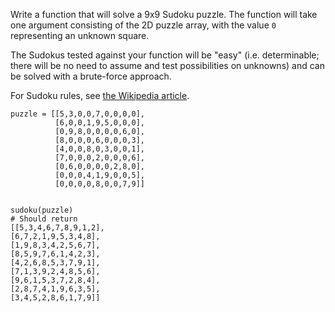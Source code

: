 <div class="markdown prose max-w-5xl mx-auto overflow-x-auto break-words" id="description"><p>Write a function that will solve a 9x9 Sudoku puzzle. The function will take one argument consisting of the 2D puzzle array, with the value <code>0</code> representing an unknown square. </p>
<p>The Sudokus tested against your function will be "easy" (i.e. determinable; there will be no need to assume and test possibilities on unknowns) and can be solved with a brute-force approach.</p>
<p>For Sudoku rules, see <a href="http://en.wikipedia.org/wiki/Sudoku" data-turbolinks="false" target="_blank">the Wikipedia article</a>.</p>
<pre><code class="language-python"><span class="cm-variable">puzzle</span> <span class="cm-operator">=</span> [[<span class="cm-number">5</span>,<span class="cm-number">3</span>,<span class="cm-number">0</span>,<span class="cm-number">0</span>,<span class="cm-number">7</span>,<span class="cm-number">0</span>,<span class="cm-number">0</span>,<span class="cm-number">0</span>,<span class="cm-number">0</span>],
          [<span class="cm-number">6</span>,<span class="cm-number">0</span>,<span class="cm-number">0</span>,<span class="cm-number">1</span>,<span class="cm-number">9</span>,<span class="cm-number">5</span>,<span class="cm-number">0</span>,<span class="cm-number">0</span>,<span class="cm-number">0</span>],
          [<span class="cm-number">0</span>,<span class="cm-number">9</span>,<span class="cm-number">8</span>,<span class="cm-number">0</span>,<span class="cm-number">0</span>,<span class="cm-number">0</span>,<span class="cm-number">0</span>,<span class="cm-number">6</span>,<span class="cm-number">0</span>],
          [<span class="cm-number">8</span>,<span class="cm-number">0</span>,<span class="cm-number">0</span>,<span class="cm-number">0</span>,<span class="cm-number">6</span>,<span class="cm-number">0</span>,<span class="cm-number">0</span>,<span class="cm-number">0</span>,<span class="cm-number">3</span>],
          [<span class="cm-number">4</span>,<span class="cm-number">0</span>,<span class="cm-number">0</span>,<span class="cm-number">8</span>,<span class="cm-number">0</span>,<span class="cm-number">3</span>,<span class="cm-number">0</span>,<span class="cm-number">0</span>,<span class="cm-number">1</span>],
          [<span class="cm-number">7</span>,<span class="cm-number">0</span>,<span class="cm-number">0</span>,<span class="cm-number">0</span>,<span class="cm-number">2</span>,<span class="cm-number">0</span>,<span class="cm-number">0</span>,<span class="cm-number">0</span>,<span class="cm-number">6</span>],
          [<span class="cm-number">0</span>,<span class="cm-number">6</span>,<span class="cm-number">0</span>,<span class="cm-number">0</span>,<span class="cm-number">0</span>,<span class="cm-number">0</span>,<span class="cm-number">2</span>,<span class="cm-number">8</span>,<span class="cm-number">0</span>],
          [<span class="cm-number">0</span>,<span class="cm-number">0</span>,<span class="cm-number">0</span>,<span class="cm-number">4</span>,<span class="cm-number">1</span>,<span class="cm-number">9</span>,<span class="cm-number">0</span>,<span class="cm-number">0</span>,<span class="cm-number">5</span>],
          [<span class="cm-number">0</span>,<span class="cm-number">0</span>,<span class="cm-number">0</span>,<span class="cm-number">0</span>,<span class="cm-number">8</span>,<span class="cm-number">0</span>,<span class="cm-number">0</span>,<span class="cm-number">7</span>,<span class="cm-number">9</span>]]

<span class="cm-variable">sudoku</span>(<span class="cm-variable">puzzle</span>)
<span class="cm-comment"># Should return</span>
[[<span class="cm-number">5</span>,<span class="cm-number">3</span>,<span class="cm-number">4</span>,<span class="cm-number">6</span>,<span class="cm-number">7</span>,<span class="cm-number">8</span>,<span class="cm-number">9</span>,<span class="cm-number">1</span>,<span class="cm-number">2</span>],
[<span class="cm-number">6</span>,<span class="cm-number">7</span>,<span class="cm-number">2</span>,<span class="cm-number">1</span>,<span class="cm-number">9</span>,<span class="cm-number">5</span>,<span class="cm-number">3</span>,<span class="cm-number">4</span>,<span class="cm-number">8</span>],
[<span class="cm-number">1</span>,<span class="cm-number">9</span>,<span class="cm-number">8</span>,<span class="cm-number">3</span>,<span class="cm-number">4</span>,<span class="cm-number">2</span>,<span class="cm-number">5</span>,<span class="cm-number">6</span>,<span class="cm-number">7</span>],
[<span class="cm-number">8</span>,<span class="cm-number">5</span>,<span class="cm-number">9</span>,<span class="cm-number">7</span>,<span class="cm-number">6</span>,<span class="cm-number">1</span>,<span class="cm-number">4</span>,<span class="cm-number">2</span>,<span class="cm-number">3</span>],
[<span class="cm-number">4</span>,<span class="cm-number">2</span>,<span class="cm-number">6</span>,<span class="cm-number">8</span>,<span class="cm-number">5</span>,<span class="cm-number">3</span>,<span class="cm-number">7</span>,<span class="cm-number">9</span>,<span class="cm-number">1</span>],
[<span class="cm-number">7</span>,<span class="cm-number">1</span>,<span class="cm-number">3</span>,<span class="cm-number">9</span>,<span class="cm-number">2</span>,<span class="cm-number">4</span>,<span class="cm-number">8</span>,<span class="cm-number">5</span>,<span class="cm-number">6</span>],
[<span class="cm-number">9</span>,<span class="cm-number">6</span>,<span class="cm-number">1</span>,<span class="cm-number">5</span>,<span class="cm-number">3</span>,<span class="cm-number">7</span>,<span class="cm-number">2</span>,<span class="cm-number">8</span>,<span class="cm-number">4</span>],
[<span class="cm-number">2</span>,<span class="cm-number">8</span>,<span class="cm-number">7</span>,<span class="cm-number">4</span>,<span class="cm-number">1</span>,<span class="cm-number">9</span>,<span class="cm-number">6</span>,<span class="cm-number">3</span>,<span class="cm-number">5</span>],
[<span class="cm-number">3</span>,<span class="cm-number">4</span>,<span class="cm-number">5</span>,<span class="cm-number">2</span>,<span class="cm-number">8</span>,<span class="cm-number">6</span>,<span class="cm-number">1</span>,<span class="cm-number">7</span>,<span class="cm-number">9</span>]]
</code></pre>
<pre style="display: none;"><code class="language-javascript"><span class="cm-keyword">var</span> <span class="cm-def">puzzle</span> <span class="cm-operator">=</span> [
            [<span class="cm-number">5</span>,<span class="cm-number">3</span>,<span class="cm-number">0</span>,<span class="cm-number">0</span>,<span class="cm-number">7</span>,<span class="cm-number">0</span>,<span class="cm-number">0</span>,<span class="cm-number">0</span>,<span class="cm-number">0</span>],
            [<span class="cm-number">6</span>,<span class="cm-number">0</span>,<span class="cm-number">0</span>,<span class="cm-number">1</span>,<span class="cm-number">9</span>,<span class="cm-number">5</span>,<span class="cm-number">0</span>,<span class="cm-number">0</span>,<span class="cm-number">0</span>],
            [<span class="cm-number">0</span>,<span class="cm-number">9</span>,<span class="cm-number">8</span>,<span class="cm-number">0</span>,<span class="cm-number">0</span>,<span class="cm-number">0</span>,<span class="cm-number">0</span>,<span class="cm-number">6</span>,<span class="cm-number">0</span>],
            [<span class="cm-number">8</span>,<span class="cm-number">0</span>,<span class="cm-number">0</span>,<span class="cm-number">0</span>,<span class="cm-number">6</span>,<span class="cm-number">0</span>,<span class="cm-number">0</span>,<span class="cm-number">0</span>,<span class="cm-number">3</span>],
            [<span class="cm-number">4</span>,<span class="cm-number">0</span>,<span class="cm-number">0</span>,<span class="cm-number">8</span>,<span class="cm-number">0</span>,<span class="cm-number">3</span>,<span class="cm-number">0</span>,<span class="cm-number">0</span>,<span class="cm-number">1</span>],
            [<span class="cm-number">7</span>,<span class="cm-number">0</span>,<span class="cm-number">0</span>,<span class="cm-number">0</span>,<span class="cm-number">2</span>,<span class="cm-number">0</span>,<span class="cm-number">0</span>,<span class="cm-number">0</span>,<span class="cm-number">6</span>],
            [<span class="cm-number">0</span>,<span class="cm-number">6</span>,<span class="cm-number">0</span>,<span class="cm-number">0</span>,<span class="cm-number">0</span>,<span class="cm-number">0</span>,<span class="cm-number">2</span>,<span class="cm-number">8</span>,<span class="cm-number">0</span>],
            [<span class="cm-number">0</span>,<span class="cm-number">0</span>,<span class="cm-number">0</span>,<span class="cm-number">4</span>,<span class="cm-number">1</span>,<span class="cm-number">9</span>,<span class="cm-number">0</span>,<span class="cm-number">0</span>,<span class="cm-number">5</span>],
            [<span class="cm-number">0</span>,<span class="cm-number">0</span>,<span class="cm-number">0</span>,<span class="cm-number">0</span>,<span class="cm-number">8</span>,<span class="cm-number">0</span>,<span class="cm-number">0</span>,<span class="cm-number">7</span>,<span class="cm-number">9</span>]];

<span class="cm-variable">sudoku</span>(<span class="cm-variable">puzzle</span>);
<span class="cm-comment">/* Should return</span>
<span class="cm-comment">[[5,3,4,6,7,8,9,1,2],</span>
<span class="cm-comment">[6,7,2,1,9,5,3,4,8],</span>
<span class="cm-comment">[1,9,8,3,4,2,5,6,7],</span>
<span class="cm-comment">[8,5,9,7,6,1,4,2,3],</span>
<span class="cm-comment">[4,2,6,8,5,3,7,9,1],</span>
<span class="cm-comment">[7,1,3,9,2,4,8,5,6],</span>
<span class="cm-comment">[9,6,1,5,3,7,2,8,4],</span>
<span class="cm-comment">[2,8,7,4,1,9,6,3,5],</span>
<span class="cm-comment">[3,4,5,2,8,6,1,7,9]] </span>
</code></pre>
<pre style="display: none;"><code class="language-php"><span class="cm-variable">sudoku</span>([
  [<span class="cm-number">5</span>,<span class="cm-number">3</span>,<span class="cm-number">0</span>,<span class="cm-number">0</span>,<span class="cm-number">7</span>,<span class="cm-number">0</span>,<span class="cm-number">0</span>,<span class="cm-number">0</span>,<span class="cm-number">0</span>],
  [<span class="cm-number">6</span>,<span class="cm-number">0</span>,<span class="cm-number">0</span>,<span class="cm-number">1</span>,<span class="cm-number">9</span>,<span class="cm-number">5</span>,<span class="cm-number">0</span>,<span class="cm-number">0</span>,<span class="cm-number">0</span>],
  [<span class="cm-number">0</span>,<span class="cm-number">9</span>,<span class="cm-number">8</span>,<span class="cm-number">0</span>,<span class="cm-number">0</span>,<span class="cm-number">0</span>,<span class="cm-number">0</span>,<span class="cm-number">6</span>,<span class="cm-number">0</span>],
  [<span class="cm-number">8</span>,<span class="cm-number">0</span>,<span class="cm-number">0</span>,<span class="cm-number">0</span>,<span class="cm-number">6</span>,<span class="cm-number">0</span>,<span class="cm-number">0</span>,<span class="cm-number">0</span>,<span class="cm-number">3</span>],
  [<span class="cm-number">4</span>,<span class="cm-number">0</span>,<span class="cm-number">0</span>,<span class="cm-number">8</span>,<span class="cm-number">0</span>,<span class="cm-number">3</span>,<span class="cm-number">0</span>,<span class="cm-number">0</span>,<span class="cm-number">1</span>],
  [<span class="cm-number">7</span>,<span class="cm-number">0</span>,<span class="cm-number">0</span>,<span class="cm-number">0</span>,<span class="cm-number">2</span>,<span class="cm-number">0</span>,<span class="cm-number">0</span>,<span class="cm-number">0</span>,<span class="cm-number">6</span>],
  [<span class="cm-number">0</span>,<span class="cm-number">6</span>,<span class="cm-number">0</span>,<span class="cm-number">0</span>,<span class="cm-number">0</span>,<span class="cm-number">0</span>,<span class="cm-number">2</span>,<span class="cm-number">8</span>,<span class="cm-number">0</span>],
  [<span class="cm-number">0</span>,<span class="cm-number">0</span>,<span class="cm-number">0</span>,<span class="cm-number">4</span>,<span class="cm-number">1</span>,<span class="cm-number">9</span>,<span class="cm-number">0</span>,<span class="cm-number">0</span>,<span class="cm-number">5</span>],
  [<span class="cm-number">0</span>,<span class="cm-number">0</span>,<span class="cm-number">0</span>,<span class="cm-number">0</span>,<span class="cm-number">8</span>,<span class="cm-number">0</span>,<span class="cm-number">0</span>,<span class="cm-number">7</span>,<span class="cm-number">9</span>]
]); <span class="cm-comment">/* =&gt; [</span>
  <span class="cm-comment">[5,3,4,6,7,8,9,1,2],</span>
  <span class="cm-comment">[6,7,2,1,9,5,3,4,8],</span>
  <span class="cm-comment">[1,9,8,3,4,2,5,6,7],</span>
  <span class="cm-comment">[8,5,9,7,6,1,4,2,3],</span>
  <span class="cm-comment">[4,2,6,8,5,3,7,9,1],</span>
  <span class="cm-comment">[7,1,3,9,2,4,8,5,6],</span>
  <span class="cm-comment">[9,6,1,5,3,7,2,8,4],</span>
  <span class="cm-comment">[2,8,7,4,1,9,6,3,5],</span>
  <span class="cm-comment">[3,4,5,2,8,6,1,7,9]</span>
<span class="cm-comment">] */</span>
</code></pre>
<pre style="display: none;"><code class="language-haskell"><span class="cm-variable">puzzle</span> <span class="cm-keyword">=</span> [[<span class="cm-number">5</span>,<span class="cm-number">3</span>,<span class="cm-number">0</span>,<span class="cm-number">0</span>,<span class="cm-number">7</span>,<span class="cm-number">0</span>,<span class="cm-number">0</span>,<span class="cm-number">0</span>,<span class="cm-number">0</span>],
          [<span class="cm-number">6</span>,<span class="cm-number">0</span>,<span class="cm-number">0</span>,<span class="cm-number">1</span>,<span class="cm-number">9</span>,<span class="cm-number">5</span>,<span class="cm-number">0</span>,<span class="cm-number">0</span>,<span class="cm-number">0</span>],
          [<span class="cm-number">0</span>,<span class="cm-number">9</span>,<span class="cm-number">8</span>,<span class="cm-number">0</span>,<span class="cm-number">0</span>,<span class="cm-number">0</span>,<span class="cm-number">0</span>,<span class="cm-number">6</span>,<span class="cm-number">0</span>],
          [<span class="cm-number">8</span>,<span class="cm-number">0</span>,<span class="cm-number">0</span>,<span class="cm-number">0</span>,<span class="cm-number">6</span>,<span class="cm-number">0</span>,<span class="cm-number">0</span>,<span class="cm-number">0</span>,<span class="cm-number">3</span>],
          [<span class="cm-number">4</span>,<span class="cm-number">0</span>,<span class="cm-number">0</span>,<span class="cm-number">8</span>,<span class="cm-number">0</span>,<span class="cm-number">3</span>,<span class="cm-number">0</span>,<span class="cm-number">0</span>,<span class="cm-number">1</span>],
          [<span class="cm-number">7</span>,<span class="cm-number">0</span>,<span class="cm-number">0</span>,<span class="cm-number">0</span>,<span class="cm-number">2</span>,<span class="cm-number">0</span>,<span class="cm-number">0</span>,<span class="cm-number">0</span>,<span class="cm-number">6</span>],
          [<span class="cm-number">0</span>,<span class="cm-number">6</span>,<span class="cm-number">0</span>,<span class="cm-number">0</span>,<span class="cm-number">0</span>,<span class="cm-number">0</span>,<span class="cm-number">2</span>,<span class="cm-number">8</span>,<span class="cm-number">0</span>],
          [<span class="cm-number">0</span>,<span class="cm-number">0</span>,<span class="cm-number">0</span>,<span class="cm-number">4</span>,<span class="cm-number">1</span>,<span class="cm-number">9</span>,<span class="cm-number">0</span>,<span class="cm-number">0</span>,<span class="cm-number">5</span>],
          [<span class="cm-number">0</span>,<span class="cm-number">0</span>,<span class="cm-number">0</span>,<span class="cm-number">0</span>,<span class="cm-number">8</span>,<span class="cm-number">0</span>,<span class="cm-number">0</span>,<span class="cm-number">7</span>,<span class="cm-number">9</span>]]

<span class="cm-variable">sudoku</span> <span class="cm-variable">puzzle</span>
<span class="cm-comment">{- Should return</span>
<span class="cm-comment">[[5,3,4,6,7,8,9,1,2],</span>
<span class="cm-comment"> [6,7,2,1,9,5,3,4,8],</span>
<span class="cm-comment"> [1,9,8,3,4,2,5,6,7],</span>
<span class="cm-comment"> [8,5,9,7,6,1,4,2,3],</span>
<span class="cm-comment"> [4,2,6,8,5,3,7,9,1],</span>
<span class="cm-comment"> [7,1,3,9,2,4,8,5,6],</span>
<span class="cm-comment"> [9,6,1,5,3,7,2,8,4],</span>
<span class="cm-comment"> [2,8,7,4,1,9,6,3,5],</span>
<span class="cm-comment"> [3,4,5,2,8,6,1,7,9]]</span>
<span class="cm-comment">-}</span>
</code></pre>
<pre style="display: none;"><code class="language-rust"><span class="cm-comment">// puzzle before</span>
<span class="cm-variable">puzzle</span> <span class="cm-operator">=</span> [
    [<span class="cm-number">5</span>,<span class="cm-number">3</span>,<span class="cm-number">0</span>,<span class="cm-number">0</span>,<span class="cm-number">7</span>,<span class="cm-number">0</span>,<span class="cm-number">0</span>,<span class="cm-number">0</span>,<span class="cm-number">0</span>],
    [<span class="cm-number">6</span>,<span class="cm-number">0</span>,<span class="cm-number">0</span>,<span class="cm-number">1</span>,<span class="cm-number">9</span>,<span class="cm-number">5</span>,<span class="cm-number">0</span>,<span class="cm-number">0</span>,<span class="cm-number">0</span>],
    [<span class="cm-number">0</span>,<span class="cm-number">9</span>,<span class="cm-number">8</span>,<span class="cm-number">0</span>,<span class="cm-number">0</span>,<span class="cm-number">0</span>,<span class="cm-number">0</span>,<span class="cm-number">6</span>,<span class="cm-number">0</span>],
    [<span class="cm-number">8</span>,<span class="cm-number">0</span>,<span class="cm-number">0</span>,<span class="cm-number">0</span>,<span class="cm-number">6</span>,<span class="cm-number">0</span>,<span class="cm-number">0</span>,<span class="cm-number">0</span>,<span class="cm-number">3</span>],
    [<span class="cm-number">4</span>,<span class="cm-number">0</span>,<span class="cm-number">0</span>,<span class="cm-number">8</span>,<span class="cm-number">0</span>,<span class="cm-number">3</span>,<span class="cm-number">0</span>,<span class="cm-number">0</span>,<span class="cm-number">1</span>],
    [<span class="cm-number">7</span>,<span class="cm-number">0</span>,<span class="cm-number">0</span>,<span class="cm-number">0</span>,<span class="cm-number">2</span>,<span class="cm-number">0</span>,<span class="cm-number">0</span>,<span class="cm-number">0</span>,<span class="cm-number">6</span>],
    [<span class="cm-number">0</span>,<span class="cm-number">6</span>,<span class="cm-number">0</span>,<span class="cm-number">0</span>,<span class="cm-number">0</span>,<span class="cm-number">0</span>,<span class="cm-number">2</span>,<span class="cm-number">8</span>,<span class="cm-number">0</span>],
    [<span class="cm-number">0</span>,<span class="cm-number">0</span>,<span class="cm-number">0</span>,<span class="cm-number">4</span>,<span class="cm-number">1</span>,<span class="cm-number">9</span>,<span class="cm-number">0</span>,<span class="cm-number">0</span>,<span class="cm-number">5</span>],
    [<span class="cm-number">0</span>,<span class="cm-number">0</span>,<span class="cm-number">0</span>,<span class="cm-number">0</span>,<span class="cm-number">8</span>,<span class="cm-number">0</span>,<span class="cm-number">0</span>,<span class="cm-number">7</span>,<span class="cm-number">9</span>]
  ]

<span class="cm-variable">sudoku</span>(&amp;<span class="cm-variable">mut</span> <span class="cm-variable">puzzle</span>);
<span class="cm-comment">// puzzle after</span>
 <span class="cm-variable">puzzle</span> <span class="cm-operator">==</span> [
    [<span class="cm-number">5</span>,<span class="cm-number">3</span>,<span class="cm-number">4</span>,<span class="cm-number">6</span>,<span class="cm-number">7</span>,<span class="cm-number">8</span>,<span class="cm-number">9</span>,<span class="cm-number">1</span>,<span class="cm-number">2</span>],
    [<span class="cm-number">6</span>,<span class="cm-number">7</span>,<span class="cm-number">2</span>,<span class="cm-number">1</span>,<span class="cm-number">9</span>,<span class="cm-number">5</span>,<span class="cm-number">3</span>,<span class="cm-number">4</span>,<span class="cm-number">8</span>],
    [<span class="cm-number">1</span>,<span class="cm-number">9</span>,<span class="cm-number">8</span>,<span class="cm-number">3</span>,<span class="cm-number">4</span>,<span class="cm-number">2</span>,<span class="cm-number">5</span>,<span class="cm-number">6</span>,<span class="cm-number">7</span>],
    [<span class="cm-number">8</span>,<span class="cm-number">5</span>,<span class="cm-number">9</span>,<span class="cm-number">7</span>,<span class="cm-number">6</span>,<span class="cm-number">1</span>,<span class="cm-number">4</span>,<span class="cm-number">2</span>,<span class="cm-number">3</span>],
    [<span class="cm-number">4</span>,<span class="cm-number">2</span>,<span class="cm-number">6</span>,<span class="cm-number">8</span>,<span class="cm-number">5</span>,<span class="cm-number">3</span>,<span class="cm-number">7</span>,<span class="cm-number">9</span>,<span class="cm-number">1</span>],
    [<span class="cm-number">7</span>,<span class="cm-number">1</span>,<span class="cm-number">3</span>,<span class="cm-number">9</span>,<span class="cm-number">2</span>,<span class="cm-number">4</span>,<span class="cm-number">8</span>,<span class="cm-number">5</span>,<span class="cm-number">6</span>],
    [<span class="cm-number">9</span>,<span class="cm-number">6</span>,<span class="cm-number">1</span>,<span class="cm-number">5</span>,<span class="cm-number">3</span>,<span class="cm-number">7</span>,<span class="cm-number">2</span>,<span class="cm-number">8</span>,<span class="cm-number">4</span>],
    [<span class="cm-number">2</span>,<span class="cm-number">8</span>,<span class="cm-number">7</span>,<span class="cm-number">4</span>,<span class="cm-number">1</span>,<span class="cm-number">9</span>,<span class="cm-number">6</span>,<span class="cm-number">3</span>,<span class="cm-number">5</span>],
    [<span class="cm-number">3</span>,<span class="cm-number">4</span>,<span class="cm-number">5</span>,<span class="cm-number">2</span>,<span class="cm-number">8</span>,<span class="cm-number">6</span>,<span class="cm-number">1</span>,<span class="cm-number">7</span>,<span class="cm-number">9</span>]
  ]
</code></pre>
</div>
